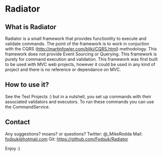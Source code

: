 Radiator 
====================

What is Radiator
--------------------
Radiator is a small framework that provides functionlity to execute and validate commands. The point of the framework is to work in conjuction with the CQRS (http://martinfowler.com/bliki/CQRS.html) methodology. This framework does not provide Event Sourcing or Querying. This framework is purely for command execution and validation. This framework was first built to be used with MVC web projects, however it could be used in any kind of project and there is no reference or dependance on MVC.

How to use it?
--------------------
See the Test Projects :) but in a nutshell, you set up commands with their associated validators and executors. To run these commands you can use the CommandService.


Contact
--------------------
Any suggestions? moans? or questions? 
Twitter: @_MikeRodda 
Mail: fodsuk@hotmail.com
Git: https://github.com/Fodsuk/Radiator


Enjoy :)
